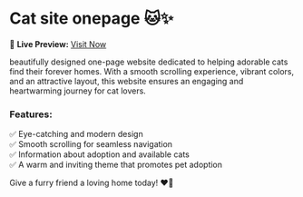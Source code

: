 # **Cat site onepage** 🐱✨  

🔗 **Live Preview:** [Visit Now](https://onepagebygit.netlify.app/) 

beautifully designed one-page website dedicated to helping adorable cats find their forever homes. With a smooth scrolling experience, vibrant colors, and an attractive layout, this website ensures an engaging and heartwarming journey for cat lovers.  

### **Features:**  
✅ Eye-catching and modern design  
✅ Smooth scrolling for seamless navigation  
✅ Information about adoption and available cats  
✅ A warm and inviting theme that promotes pet adoption  

Give a furry friend a loving home today! ❤️🐾 
